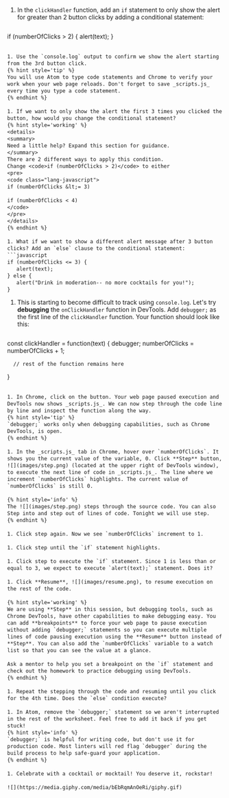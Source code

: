 1. In the `clickHandler` function, add an `if` statement to only show the alert for greater than 2 button clicks by adding a conditional statement:
   ```javascript
if (numberOfClicks > 2) {
      alert(text);
}
   ```

1. Use the `console.log` output to confirm we show the alert starting from the 3rd button click. 
   {% hint style='tip' %}
You will use Atom to type code statements and Chrome to verify your work when your web page reloads. Don't forget to save _scripts.js_ every time you type a code statement.
   {% endhint %}

1. If we want to only show the alert the first 3 times you clicked the button, how would you change the conditional statement?
   {% hint style='working' %}
<details>
<summary>
Need a little help? Expand this section for guidance. 
</summary>
There are 2 different ways to apply this condition. 
Change <code>if (numberOfClicks > 2)</code> to either
<pre>
<code class="lang-javascript">
if (numberOfClicks &lt;= 3)

if (numberOfClicks < 4)
</code>
</pre>
</details>
   {% endhint %}

1. What if we want to show a different alert message after 3 button clicks? Add an `else` clause to the conditional statement:
   ```javascript
if (numberOfClicks <= 3) {
      alert(text);
} else {
      alert("Drink in moderation-- no more cocktails for you!");
}
   ```

1. This is starting to become difficult to track using `console.log`. Let's try **debugging** the `onClickHandler` function in DevTools. Add `debugger;` as the first line of the `clickHandler` function. Your function should look like this:
   ```javascript
const clickHandler = function(text) {
      debugger;
      numberOfClicks = numberOfClicks + 1;

      // rest of the function remains here
}
   ```

1. In Chrome, click on the button. Your web page paused execution and DevTools now shows _scripts.js_. We can now step through the code line by line and inspect the function along the way.
   {% hint style='tip' %}
`debugger;` works only when debugging capabilities, such as Chrome DevTools, is open. 
   {% endhint %}

1. In the _scripts.js_ tab in Chrome, hover over `numberOfClicks`. It shows you the current value of the variable, 0. Click **Step** button, ![](images/step.png) (located at the upper right of DevTools window), to execute the next line of code in _scripts.js_. The line where we increment `numberOfClicks` highlights. The current value of `numberOfClicks` is still 0.

   {% hint style='info' %}
The ![](images/step.png) steps through the source code. You can also Step into and step out of lines of code. Tonight we will use step. 
   {% endhint %}   

1. Click step again. Now we see `numberOfClicks` increment to 1. 

1. Click step until the `if` statement highlights.

1. Click step to execute the `if` statement. Since 1 is less than or equal to 3, we expect to execute `alert(text);` statement. Does it?

1. Click **Resume**, ![](images/resume.png), to resume execution on the rest of the code. 

   {% hint style='working' %}
We are using **Step** in this session, but debugging tools, such as Chrome DevTools, have other capabilities to make debugging easy. You can add **breakpoints** to force your web page to pause execution without adding `debugger;` statements so you can execute multiple lines of code pausing execution using the **Resume** button instead of **Step**. You can also add the `numberOfClicks` variable to a watch list so that you can see the value at a glance. 

Ask a mentor to help you set a breakpoint on the `if` statement and check out the homework to practice debugging using DevTools. 
   {% endhint %}

1. Repeat the stepping through the code and resuming until you click for the 4th time. Does the `else` condition execute?

1. In Atom, remove the `debugger;` statement so we aren't interrupted in the rest of the worksheet. Feel free to add it back if you get stuck!
   {% hint style='info' %}
`debugger;` is helpful for writing code, but don't use it for production code. Most linters will red flag `debugger` during the build process to help safe-guard your application. 
   {% endhint %}

1. Celebrate with a cocktail or mocktail! You deserve it, rockstar!

   ![](https://media.giphy.com/media/bEbRqmAnOeRi/giphy.gif)

